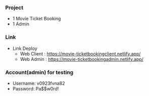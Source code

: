 ### **Project**

-  1 Movie Ticket Booking
-  1 Admin

### **Link**

-  Link Deploy
   -  Web Client : https://movie-ticketbookingclient.netlify.app/
   -  Web Admin : https://movie-ticketbookingadmin.netlify.app/

### **Account(admin) for testing**

-  Username: v0923fvna82
-  Password: Pa$$w0rd!
